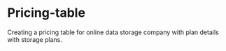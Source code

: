 # Pricing-table
Creating a pricing table for online data storage company with plan details with storage plans.
